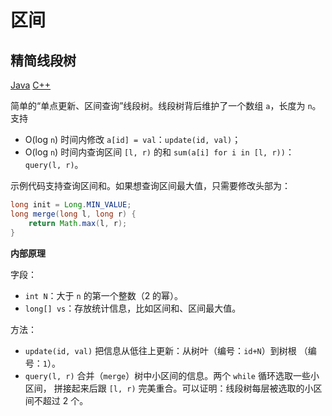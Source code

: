 区间
======

精简线段树
------
[Java](SegmentTreeLite.java) [C++](SegmentTreeLite.cpp)

简单的“单点更新、区间查询”线段树。线段树背后维护了一个数组 `a`，长度为 `n`。支持
- O(log `n`) 时间内修改 `a[id] = val`：`update(id, val)`；
- O(log `n`) 时间内查询区间 `[l, r)` 的和 `sum(a[i] for i in [l, r))`：
`query(l, r)`。

示例代码支持查询区间和。如果想查询区间最大值，只需要修改头部为：
```java
long init = Long.MIN_VALUE;
long merge(long l, long r) {
    return Math.max(l, r);
}
```

**内部原理**

字段：
- `int N`：大于 `n` 的第一个整数（2 的幂）。
- `long[] vs`：存放统计信息，比如区间和、区间最大值。

方法：
- `update(id, val)` 把信息从低往上更新：从树叶（编号：`id+N`）到树根
（编号：`1`）。
- `query(l, r)` 合并（`merge`）树中小区间的信息。两个 `while` 循环选取一些小区间，
拼接起来后跟 `[l, r)` 完美重合。可以证明：线段树每层被选取的小区间不超过 2 个。
